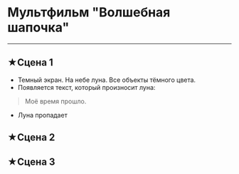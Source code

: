 # Мультфильм **"Волшебная шапочка"**
------------------------------------
## ★Сцена 1
* Темный экран. На небе луна. Все объекты тёмного цвета.
* Появляется текст, который произносит луна:
> Моё время прошло.
* Луна пропадает
## ★Сцена 2

## ★Сцена 3
